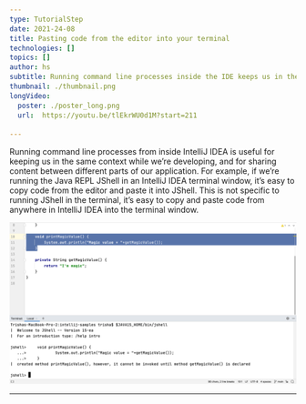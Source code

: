 ```yaml
---
type: TutorialStep
date: 2021-24-08
title: Pasting code from the editor into your terminal
technologies: []
topics: []
author: hs
subtitle: Running command line processes inside the IDE keeps us in the flow of coding
thumbnail: ./thumbnail.png
longVideo:
  poster: ./poster_long.png
  url:  https://youtu.be/tlEkrWU0d1M?start=211

---
```

Running command line processes from inside IntelliJ IDEA is useful for keeping us in the same context while we’re developing, and for sharing content between different parts of our application. For example, if we’re running the Java REPL JShell in an IntelliJ IDEA terminal window, it’s easy to copy code from the editor and paste it into JShell. This is not specific to running JShell in the terminal, it’s easy to copy and paste code from anywhere in IntelliJ IDEA into the terminal window.

![Pasting from the Editor](paste-from-editor.png)

---